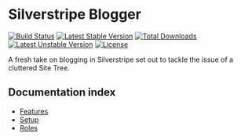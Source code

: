 Silverstripe Blogger
====================

[![Build Status](https://travis-ci.org/micmania1/silverstripe-blogger.png?branch=1.0)](https://travis-ci.org/micmania1/silverstripe-blogger) [![Latest Stable Version](https://poser.pugx.org/micmania1/silverstripe-blog/v/stable.svg)](https://packagist.org/packages/micmania1/silverstripe-blog) [![Total Downloads](https://poser.pugx.org/micmania1/silverstripe-blog/downloads.svg)](https://packagist.org/packages/micmania1/silverstripe-blog) [![Latest Unstable Version](https://poser.pugx.org/micmania1/silverstripe-blog/v/unstable.svg)](https://packagist.org/packages/micmania1/silverstripe-blog) [![License](https://poser.pugx.org/micmania1/silverstripe-blog/license.svg)](https://packagist.org/packages/micmania1/silverstripe-blog)

A fresh take on blogging in Silverstripe set out to tackle the issue of a cluttered Site Tree.

## Documentation index

 * [Features](docs/en/features.md)
 * [Setup](docs/en/setup.md)
 * [Roles](docs/en/roles.md)
